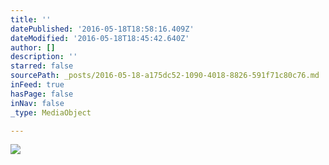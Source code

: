 ```yaml
---
title: ''
datePublished: '2016-05-18T18:58:16.409Z'
dateModified: '2016-05-18T18:45:42.640Z'
author: []
description: ''
starred: false
sourcePath: _posts/2016-05-18-a175dc52-1090-4018-8826-591f71c80c76.md
inFeed: true
hasPage: false
inNav: false
_type: MediaObject

---
```

![](https://the-grid-user-content.s3-us-west-2.amazonaws.com/022d144b-d41b-4ece-b5d4-58ee1e87b895.jpg)